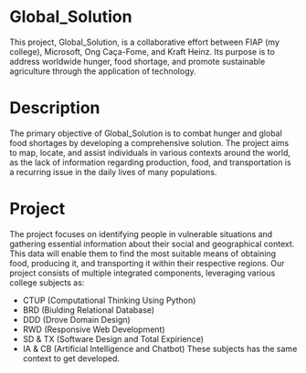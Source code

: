 # Global_Solution
This project, Global_Solution, is a collaborative effort between FIAP (my college), Microsoft, Ong Caça-Fome, and Kraft Heinz. Its purpose is to address worldwide hunger, food shortage, and promote sustainable agriculture through the application of technology.

# Description
The primary objective of Global_Solution is to combat hunger and global food shortages by developing a comprehensive solution. The project aims to map, locate, and assist individuals in various contexts around the world, as the lack of information regarding production, food, and transportation is a recurring issue in the daily lives of many populations.

# Project
The project focuses on identifying people in vulnerable situations and gathering essential information about their social and geographical context. This data will enable them to find the most suitable means of obtaining food, producing it, and transporting it within their respective regions. Our project consists of multiple integrated components, leveraging various college subjects as:

- CTUP (Computational Thinking Using Python)
- BRD (Biulding Relational Database)
- DDD (Drove Domain Design)
- RWD (Responsive Web Development)
- SD & TX (Software Design and Total Expirience)
- IA & CB (Artificial Intelligence and Chatbot)
These subjects has the same context to get developed.
